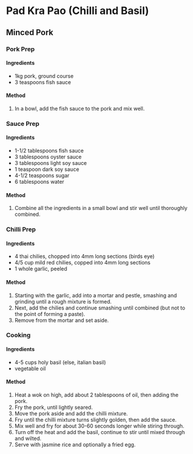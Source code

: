 # Pad Kra Pao (Chilli and Basil)

## Minced Pork

### Pork Prep

#### Ingredients

* 1kg pork, ground course
* 3 teaspoons fish sauce

#### Method

1. In a bowl, add the fish sauce to the pork and mix well.

### Sauce Prep

#### Ingredients

* 1-1/2 tablespoons fish sauce
* 3 tablespoons oyster sauce
* 3 tablespoons light soy sauce
* 1 teaspoon dark soy sauce
* 4-1/2 teaspoons sugar
* 6 tablespoons water

#### Method

1. Combine all the ingredients in a small bowl and stir well until thoroughly combined.

### Chilli Prep

#### Ingredients

* 4 thai chilies, chopped into 4mm long sections (birds eye)
* 4/5 cup mild red chilies, copped into 4mm long sections
* 1 whole garlic, peeled

#### Method

1. Starting with the garlic, add into a mortar and pestle, smashing and grinding until a rough mixture is formed.
1. Next, add the chilies and continue smashing until combined (but not to the point of forming a paste).
1. Remove from the mortar and set aside.

### Cooking

#### Ingredients

* 4-5 cups holy basil (else, italian basil)
* vegetable oil

#### Method

1. Heat a wok on high, add about 2 tablespoons of oil, then adding the pork.
1. Fry the pork, until lightly seared.
1. Move the pork aside and add the chilli mixture.
1. Fry until the chilli mixture turns slightly golden, then add the sauce.
1. Mix well and fry for about 30-60 seconds longer while stiring through.
1. Turn off the heat and add the basil, continue to stir until mixed through and wilted.
1. Serve with jasmine rice and optionally a fried egg.
